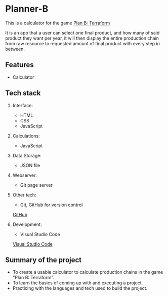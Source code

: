 # Planner-B

This is a calculator for the game [Plan B: Terraform](https://store.steampowered.com/app/1894430/Plan_B_Terraform/)

It is an app that a user can select one final product, and how many of said product they want per year, it will then display the entire production chain from raw resource to requested amount of final product with every step in between.

## Features

- Calculator

## Tech stack

1. Interface:

   - HTML
   - CSS
   - JavaScript

1. Calculations:

   - JavaScript

1. Data Storage:

   - JSON file

1. Webserver:

   - Git page server

1. Other tech:

   - Git, GitHub for version control

   [GitHub](https://github.com/)

1. Development:

   - Visual Studio Code

   [Visual Studio Code](https://code.visualstudio.com/)

## Summary of the project

- To create a usable calculator to calculate production chains in the game "Plan B: Terraform".
- To learn the basics of coming up with and executing a project.
- Practicing with the languages and tech used to build the project.
